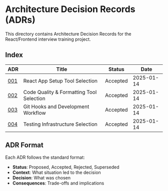 # Architecture Decision Records (ADRs)

This directory contains Architecture Decision Records for the React/Frontend interview training project.

## Index

| ADR | Title | Status | Date |
|-----|-------|--------|------|
| [001](001-react-app-setup.md) | React App Setup Tool Selection | Accepted | 2025-01-14 |
| [002](002-code-quality-formatting.md) | Code Quality & Formatting Tool Selection | Accepted | 2025-01-14 |
| [003](003-git-hooks-workflow.md) | Git Hooks and Development Workflow | Accepted | 2025-01-14 |
| [004](004-testing-infrastructure.md) | Testing Infrastructure Selection | Accepted | 2025-01-14 |

## ADR Format

Each ADR follows the standard format:
- **Status**: Proposed, Accepted, Rejected, Superseded
- **Context**: What situation led to the decision
- **Decision**: What was chosen
- **Consequences**: Trade-offs and implications